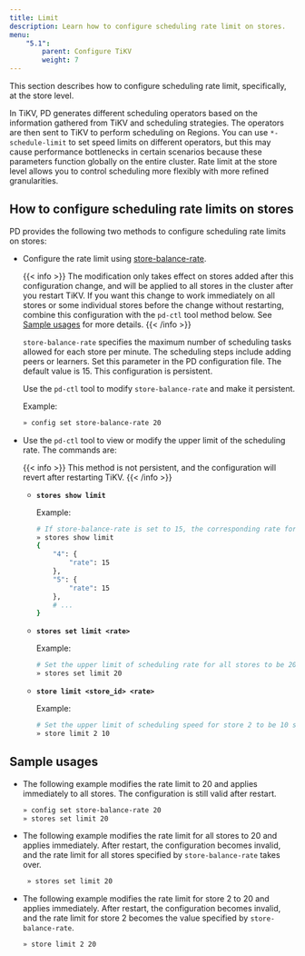 ```yaml
---
title: Limit
description: Learn how to configure scheduling rate limit on stores.
menu:
    "5.1":
        parent: Configure TiKV
        weight: 7
---
```


This section describes how to configure scheduling rate limit, specifically, at the store level.

In TiKV, PD generates different scheduling operators based on the information gathered from TiKV and scheduling strategies. The operators are then sent to TiKV to perform scheduling on Regions. You can use `*-schedule-limit` to set speed limits on different operators, but this may cause performance bottlenecks in certain scenarios because these parameters function globally on the entire cluster. Rate limit at the store level allows you to control scheduling more flexibly with more refined granularities.

## How to configure scheduling rate limits on stores

PD provides the following two methods to configure scheduling rate limits on stores:

- Configure the rate limit using [store-balance-rate](../pd-configuration-file/#store-balance-rate).

    {{< info >}}
The modification only takes effect on stores added after this configuration change, and will be applied to all stores in the cluster after you restart TiKV. If you want this change to work immediately on all stores or some individual stores before the change without restarting, combine this configuration with the `pd-ctl` tool method below. See [Sample usages](#sample-usages) for more details.
    {{< /info >}}

    `store-balance-rate` specifies the maximum number of scheduling tasks allowed for each store per minute. The scheduling steps include adding peers or learners. Set this parameter in the PD configuration file. The default value is 15. This configuration is persistent.

    Use the `pd-ctl` tool to modify `store-balance-rate` and make it persistent.

    Example:

    ```bash
    » config set store-balance-rate 20
    ```

- Use the `pd-ctl` tool to view or modify the upper limit of the scheduling rate. The commands are:

    {{< info >}}
This method is not persistent, and the configuration will revert after restarting TiKV.
    {{< /info >}}

    - **`stores show limit`**

        Example:

        ```bash
        # If store-balance-rate is set to 15, the corresponding rate for all stores should be 15.
        » stores show limit
        {
            "4": {
                "rate": 15
            },
            "5": {
                "rate": 15
            },
            # ...
        }
        ```

    - **`stores set limit <rate>`**

        Example:

        ```bash
        # Set the upper limit of scheduling rate for all stores to be 20 scheduling tasks per minute.
        » stores set limit 20
        ```

    - **`store limit <store_id> <rate>`**

        Example:

        ```bash
        # Set the upper limit of scheduling speed for store 2 to be 10 scheduling tasks per minute.
        » store limit 2 10
        ```

## Sample usages

- The following example modifies the rate limit to 20 and applies immediately to all stores. The configuration is still valid after restart.

    ```bash
    » config set store-balance-rate 20
    » stores set limit 20
    ```

- The following example modifies the rate limit for all stores to 20 and applies immediately. After restart, the configuration becomes invalid, and the rate limit for all stores specified by `store-balance-rate` takes over.

    ```bash
     » stores set limit 20
    ```

- The following example modifies the rate limit for store 2 to 20 and applies immediately. After restart, the configuration becomes invalid, and the rate limit for store 2 becomes the value specified by  `store-balance-rate`.

    ```bash
    » store limit 2 20
    ```
